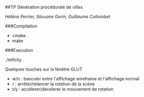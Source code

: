 ##TP Génération procédurale de villes

*Hélène Perrier, Silouane Gerin, Guillaume Collombet*

###Compilation

* cmake .
* make

###Execution 

./mifcity

Quelques touches sur la fenêtre GLUT

* w/n : basculer entre l'affichage wireframe et l'affichage normal
* r : arrêter/relancer la rotation de la scène
* t/y : accélerer/décelerer le mouvement de rotation
 

